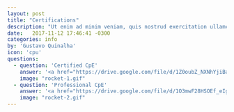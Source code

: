 ```yaml
---
layout: post
title: "Certifications"
description: "Ut enim ad minim veniam, quis nostrud exercitation ullamco laboris nisi ut aliquip ex ea commodo consequat."
date:   2017-11-12 17:46:41 -0300
categories: info
by: 'Gustavo Quinalha'
icon: 'cpu'
questions:
  - question: 'Certified CpE'
    answer: '<a href="https://drive.google.com/file/d/1Z0oubZ_NXNhYjiBaD6LNATdl3sgdQZxi/view?usp=sharing" style="color:green">Click here</a>'
    image: "rocket-1.gif"
  - question: 'Professional CpE'
    answer: '<a href="https://drive.google.com/file/d/1O3mwF28HSOEf_eIgGFUiMYIWToyUwv24/view?usp=sharing" style="color:green">Click here</a>'
    image: "rocket-2.gif"
---
```

